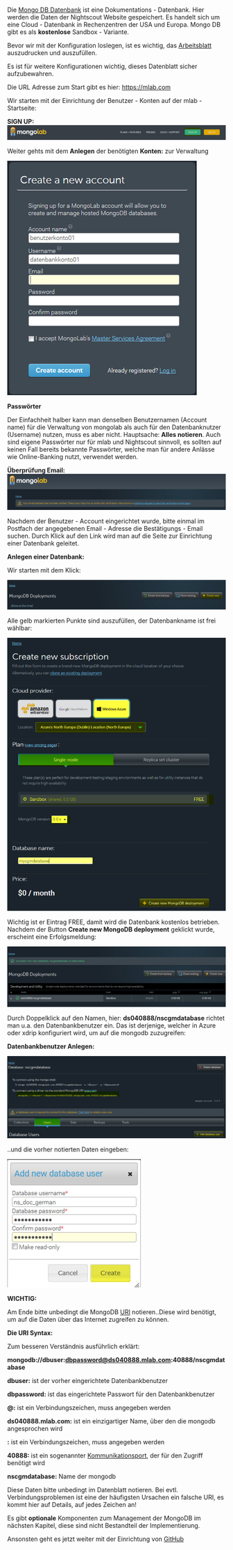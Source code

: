 
# 



Die [Mongo DB Datenbank](https://de.wikipedia.org/wiki/MongoDB) ist eine Dokumentations - Datenbank. Hier werden die Daten der Nightscout Website gespeichert. Es handelt sich um eine Cloud - Datenbank in Rechenzentren der USA und Europa. 
Mongo DB gibt es als **kostenlose** Sandbox - Variante.

Bevor wir mit der Konfiguration loslegen, ist es wichtig, das [Arbeitsblatt](../nightscout/datenblatt.md) auszudrucken
und auszufüllen.


Es ist für weitere Konfigurationen wichtig, dieses Datenblatt sicher aufzubewahren.

Die URL Adresse zum Start gibt es hier: https://mlab.com

Wir starten mit der Einrichtung der Benutzer - Konten auf der mlab - Startseite:


**SIGN UP:**
![mongodb sign up](../images/mongodb/mongodb_sigin_up.jpg)

Weiter gehts mit dem **Anlegen** der benötigten **Konten:** zur Verwaltung

![mongo db create account](../images/mongodb/mongo_db_create_account.jpg)

**Passwörter**

Der Einfachheit halber kann man denselben Benutzernamen (Account name) für die Verwaltung von mongolab als auch für den Datenbanknutzer (Username) nutzen, muss es aber nicht. Hauptsache: **Alles notieren**. Auch sind eigene Passwörter nur für mlab und Nightscout sinnvoll, es sollten auf keinen Fall bereits bekannte Passwörter, welche man für andere Anlässe wie Online-Banking nutzt, verwendet werden.

**Überprüfung Email:**
![verifyemail](../images/mongodb/verifyemail.jpg)

Nachdem der Benutzer - Account eingerichtet wurde, bitte einmal im Postfach der angegebenen Email - Adresse die Bestätigungs - Email suchen. Durch Klick auf den Link wird man auf die Seite zur Einrichtung einer Datenbank geleitet.

**Anlegen einer Datenbank:**

Wir starten mit dem Klick:

![create_db](../images/mongodb/create_db.jpg)

Alle gelb markierten Punkte sind auszufüllen, der Datenbankname ist frei wählbar:

![mongodb_details](../images/mongodb/mongodb_details.jpg)


Wichtig ist er Eintrag FREE, damit wird die Datenbank kostenlos betrieben.
Nachdem der Button **Create new MongoDB deployment** geklickt wurde, erscheint eine Erfolgsmeldung:

![mongodb_create_success](../images/mongodb/mongodb_create_success.jpg)

Durch Doppelklick auf den Namen, hier: **ds040888/nscgmdatabase** richtet man u.a. den Datenbankbenutzer ein. Das ist derjenige, welcher in Azure oder xdrip konfiguriert wird,
um auf die mongodb zuzugreifen:

**Datenbankbenutzer Anlegen:**

![mongodb_create_dbuser](../images/mongodb/mongodb_createdbuser.jpg)

..und die vorher notierten Daten eingeben:


![mongodb_dbuser_details](../images/mongodb/mongodb_dbuser_details.jpg)


**WICHTIG:**

Am Ende bitte unbedingt die MongoDB [URI](https://de.wikipedia.org/wiki/Uniform_Resource_Identifier) notieren..Diese wird benötigt, um auf die Daten über das Internet zugreifen zu können.

**Die URI Syntax:**

Zum besseren Verständnis ausführlich erklärt:

**mongodb://dbuser:dbpassword@ds040888.mlab.com:40888/nscgmdatabase**

**dbuser:** ist der vorher eingerichtete Datenbankbenutzer

**dbpassword:** ist das eingerichtete Passwort für den Datenbankbenutzer

**@:** ist ein Verbindungszeichen, muss angegeben werden

**ds040888.mlab.com:** ist ein einzigartiger Name, über den die mongodb angesprochen wird

**:** ist ein Verbindungszeichen, muss angegeben werden

**40888:** ist ein sogenannter [Kommunikationsport](https://de.wikipedia.org/wiki/Port_%28Protokoll%29), der für den Zugriff benötigt wird

**nscgmdatabase:** Name der mongodb

Diese Daten bitte unbedingt im Datenblatt notieren. Bei evtl. Verbindungsproblemen ist eine der häufigsten Ursachen ein falsche URI, es kommt hier auf Details, auf jedes Zeichen an!

Es gibt **optionale** Komponenten zum Management der MongoDB im nächsten Kapitel, diese sind nicht Bestandteil der Implementierung.

Ansonsten geht es jetzt weiter mit der Einrichtung von [GitHub](../nightscout/github.md)